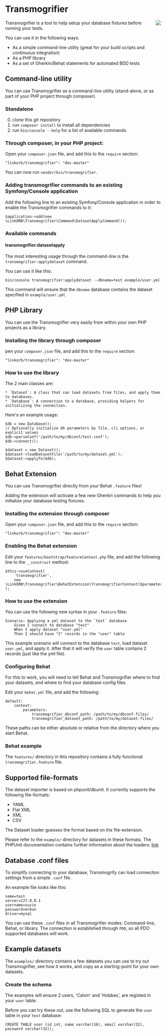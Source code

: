 # Transmogrifier
<img src="http://www.linkorb.com/d/online/linkorb/upload/transmogrifier.gif" align="right" />

Transmogrifier is a tool to help setup your database fixtures before running your tests.

You can use it in the following ways:

* As a simple command-line utility (great for your build scripts and continuous integration)
* As a PHP library
* As a set of Gherkin/Behat statements for automated BDD tests

## Command-line utility

You can use Transmogrifier as a command-line utility (stand-alone, or as part of your PHP project through composer).

### Standalone

0. clone this git repository
0. run `composer install` to install all dependencies
0. run `bin/console --help` for a list of available commands

### Through composer, in your PHP project:

Open your `composer.json` file, and add this to the `require` section:

    "linkorb/transmogrifier": "dev-master"

You can now run `vendor/bin/transmogrifier`.

### Adding transmogrifier commands to an existing Symfony/Console application

Add the following line to an existing Symfony/Console application in order to enable the Transmogrifier commands to it:

    $application->add(new \LinkORB\Transmogrifier\Command\DatasetApplyCommand());

### Available commands

#### transmogrifier:datasetapply

The most interesting usage through the command-line is the `transmogrifier:applydataset` command.

You can use it like this:

    bin/console transmogrifier:applydataset --dbname=test example/user.yml
    
This command will ensure that the `dbname` database contains the dataset specified in `example/user.yml`

## PHP Library

You can use the Transmogrifier very easily from within your own PHP projects as a library.

### Installing the library through composer

pen your `composer.json` file, and add this to the `require` section:

    "linkorb/transmogrifier": "dev-master"

### How to use the library

The 2 main classes are:

    * `Dataset`: A class that can load datasets from files, and apply them to databases.
    * `Database`: A connection to a database, providing helpers for initializing the connection. 

Here's an example usage:

    $db = new Database();
    // Optionally initialize db parameters by file, cli options, or explicit values
    $db->parseConf('/path/to/my/dbconf/test.conf');
    $db->connect();

    $dataset = new Dataset();
    $dataset->loadDatasetFile('/path/to/my/dataset.yml');
    $dataset->applyTo($db);

## Behat Extension

You can use Transmogrifier directly from your Behat `.feature` files!

Adding the extension will activate a few new Gherkin commands to help you initialize your database testing fixtures.

### Installing the extension through composer

Open your `composer.json` file, and add this to the `require` section:

    "linkorb/transmogrifier": "dev-master"

### Enabling the Behat extension

Edit your `features/bootstrap/FeatureContext.php` file, and add the following line to the `__construct` method:

    $this->useContext(
        'transmogrifier',
        new \LinkORB\Transmogrifier\BehatExtension\TransmogrifierContext($parameters)
    );

### How to use the extension

You can use the following new syntax in your `.feature` files:

    Scenario: Applying a yml dataset to the `test` database
        Given I connect to database "test"
        When I apply dataset "user.yml"
        Then I should have "2" records in the "user" table

This example scenario will connect to the database `test`, load dataset `user.yml`, and apply it.
After that it will verify the `user` table contains 2 records (just like the yml file).

### Configuring Behat

For this to work, you will need to tell Behat and Transmogrifier where to find your datasets, and where to find your database config files.

Edit your `behat.yml` file, and add the following:

    default:
        context:
            parameters:
                transmogrifier_dbconf_path: /path/to/my/dbconf-files/
                transmogrifier_dataset_path: /path/to/my/dataset-files/

These paths can be either absolute or relative from the directory where you start Behat.

### Behat example

The `features/` directory in this repository contains a fully functional `transmogrifier.feature` file.

## Supported file-formats

The dataset importer is based on phpunit/dbunit. It currently supports the following file-formats:

- YAML
- Flat XML
- XML
- CSV

The Dataset loader guesses the format based on the file-extension.

Please refer to the `example/` directory for datasets in these formats.
The PHPUnit documentation contains further information about the loaders: [link](http://phpunit.de/manual/current/en/database.html)

## Database .conf files

To simplify connecting to your database, Transmogrify can load conneciton settings from a simple `.conf` file.

An example file looks like this:

    name=test
    server=127.0.0.1
    username=susie
    password=mrbun
    driver=mysql

You can use these `.conf` files in all Transmogrifier modes: Command-line, Behat, or library.
The connection is established through `PDO`, so all PDO supported databases will work.

## Example datasets

The `examples/` directory contains a few datasets you can use to try out Transmogrifier,
see how it works, and copy as a starting-point for your own datasets.

### Create the schema

The examples will ensure 2 users, 'Calvin' and 'Hobbes', are registed in your `user` table.

Before you can try these out, use the following SQL to generate the `user` table in your `test` database:

    CREATE TABLE user (id int, name varchar(16), email varchar(32), password varchar(32));

